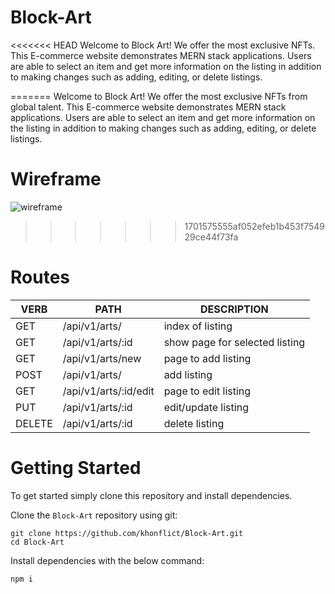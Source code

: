 # Block-Art
<<<<<<< HEAD
Welcome to Block Art! We offer the most exclusive NFTs. This E-commerce website demonstrates MERN stack applications. Users are able to select an item and get more information on the listing in addition to making changes such as adding, editing, or delete listings.

=======
Welcome to Block Art! We offer the most exclusive NFTs from global talent. This E-commerce website demonstrates MERN stack applications. Users are able to select an item and get more information on the listing in addition to making changes such as adding, editing, or delete listings.

# Wireframe
![wireframe](https://github.com/github/khonflict/Block-Art/public/images/blockArtWireframe.png)
>>>>>>> 1701575555af052efeb1b453f754929ce44f73fa

# Routes

VERB 		 | 		  PATH 		 |  	 DESCRIPTION
------------ | ------------- | -------------------
GET | /api/v1/arts/ | index of listing |
GET | /api/v1/arts/:id | show page for selected listing |
GET | /api/v1/arts/new | page to add listing |
POST | /api/v1/arts/ | add listing |
GET | /api/v1/arts/:id/edit | page to edit listing |
PUT | /api/v1/arts/:id | edit/update listing |
DELETE | /api/v1/arts/:id | delete listing |

# Getting Started

To get started simply clone this repository and install dependencies.

Clone the `Block-Art` repository using git: 
```
git clone https://github.com/khonflict/Block-Art.git
cd Block-Art
```

Install dependencies with the below command: 
```
npm i
```


